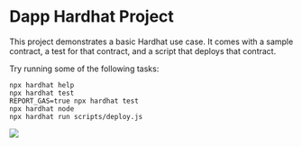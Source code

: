 # Dapp Hardhat Project

This project demonstrates a basic Hardhat use case. It comes with a sample contract, a test for that contract, and a script that deploys that contract.

Try running some of the following tasks:


```shell
npx hardhat help
npx hardhat test
REPORT_GAS=true npx hardhat test
npx hardhat node
npx hardhat run scripts/deploy.js 
```

<img src=/Users/saradjermoun/full-stack-dapp/pic/display.png>
